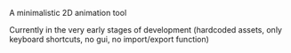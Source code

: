 A minimalistic 2D animation tool

Currently in the very early stages of development (hardcoded assets, only keyboard shortcuts, no gui, no import/export function)
